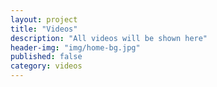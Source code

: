 ```yaml
---
layout: project
title: "Videos"
description: "All videos will be shown here"
header-img: "img/home-bg.jpg"
published: false
category: videos
---
```


